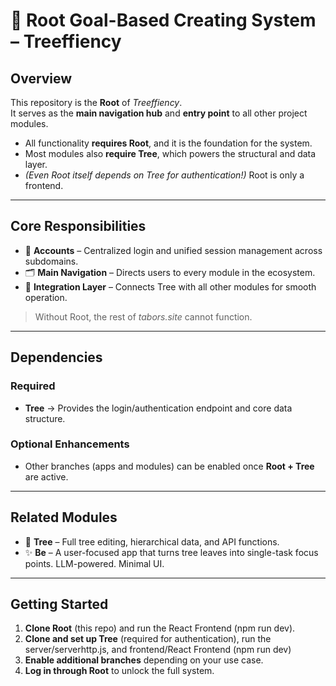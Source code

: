 # 🌳 Root Goal-Based Creating System – Treeffiency

## Overview

This repository is the **Root** of _Treeffiency_.  
It serves as the **main navigation hub** and **entry point** to all other project modules.

- All functionality **requires Root**, and it is the foundation for the system.
- Most modules also **require Tree**, which powers the structural and data layer.
- _(Even Root itself depends on Tree for authentication!)_ Root is only a frontend.

---

## Core Responsibilities

- 🔑 **Accounts** – Centralized login and unified session management across subdomains.
- 🗂 **Main Navigation** – Directs users to every module in the ecosystem.
- 🌉 **Integration Layer** – Connects Tree with all other modules for smooth operation.

> Without Root, the rest of _tabors.site_ cannot function.

---

## Dependencies

### Required

- **Tree** → Provides the login/authentication endpoint and core data structure.

### Optional Enhancements

- Other branches (apps and modules) can be enabled once **Root + Tree** are active.

---

## Related Modules

- 🌱 **Tree** – Full tree editing, hierarchical data, and API functions.
- ✨ **Be** – A user-focused app that turns tree leaves into single-task focus points. LLM-powered. Minimal UI.

---

## Getting Started

1. **Clone Root** (this repo) and run the React Frontend (npm run dev).
2. **Clone and set up Tree** (required for authentication), run the server/serverhttp.js, and frontend/React Frontend (npm run dev)
3. **Enable additional branches** depending on your use case.
4. **Log in through Root** to unlock the full system.
